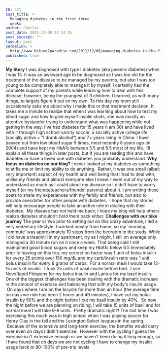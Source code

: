 ```yaml
---
ID: 471
post_title: >
  Managing diabetes in the first three
  weeks
author: Charlie
post_date: 2012-12-08 21:14:26
post_excerpt: ""
layout: post
permalink: >
  http://www.biking2paradise.com/2012/12/08/managing-diabetes-in-the-first-three-weeks/
published: true
---
```

**My Story** I was diagnosed with type I diabetes (aka juvenile diabetes) when I was 15. It was an awkward age to be diagnosed as I was too old for the treatment of the disease to be managed by my parents, but also I was too young to be completely able to manage it by myself. I certainly had the complete support of my parents while learning how to deal with this disease; however, being the youngest of 3 children, I learned, as with many things, to largely figure it out on my own. To this day my mom still occasionally asks me about why I made this or that treatment decision. It takes me a minute to realize that when I was learning about how to test my blood sugar and how to give myself insulin shots, she was mostly an attentive bystander trying to understand what was happening while not getting in the way. I've had diabetes for 15 years (I am 30) and have lived with it through high school varsity soccer, a socially active college life (socially active = "I drank alcohol") and 7+ years living in China. I have passed out from low blood sugar 5 times, most recently 8 years ago (in 2004) and have kept my HbA1c between 5.5 and 6.5 most of my life. I'll explain all these things in later posts, but if you are reading this and have diabetes or have a loved one with diabetes you probably understand. **Why focus on diabetes on our blog?** I never looked at my diabetes as something to stifle me or limit my ability to do anything.  Rather, it was one small (albeit very important) aspect of my health and well being that I had to deal with, unlike my friends and almost everyone else I knew. I went out of my way to understand as much as I could about my disease so I didn't have to worry myself (or my friends/teachers/friends' parents) about it. I am writing these posts to share my experiences with my family and friends, but also to provide anecdotes for other people with diabetes.  I hope that my stories will help encourage people to take an active role in dealing with their diabetes.  My disease has not held me back; I hope my blog will help others realize diabetes shouldn't hold them back either. **Challenges with our bike journey** The year or two prior to setting out on this crazy adventure, I led a very sedentary lifestyle. I worked mostly from home, so my 'morning commute' was approximately 10 steps from the bedroom to the study. While I did have a treadmill in my apartment, try as I might, I still on average only managed a 30 minute run on it once a week. That being said I still maintained good blood sugars and keep my HbA1c below 6.5 Immediately prior to leaving on this trip, my correction factor was 1 unit of bolus insulin for every 25 points over 150 mg/dL and my carb/insulin ratio was 1 unit bolus insulin for every 8 grams of carbs.  For a normal meal I would take 12-15 units of insulin.  I took 25 units of basil insulin before bed.  I use NovoRapid Flexpens for my bolus insulin and Lantus for my basil insulin. One of the biggest challenges has been dealing with the dramatic increase in the amount of exercise and balancing that with my body's insulin usage.  On days where I am on the bicycle for more than an hour (the average time on days we ride has been 2 hours and 49 minutes), I have cut my bolus insulin by 50% and the night before I cut my basil insulin by 40%.  So now the night before we are planning on riding, I will take 15 units of basil and for normal meal I will take 6-8 units.  Pretty dramatic right?! The last time I was exercising this much was in high school when I was playing soccer for Henry Clay in the fall and the Lexington Select leagues in the spring.  Because of the extensive and long-term exercise, the benefits would carry over even on days I didn't exercise.  However with the cycling I guess the exercise isn't extensive enough or we haven't been doing it long enough, so I have found that on days we are not cycling I have to change my insulin usage back to 90-100% of pre-trip levels.